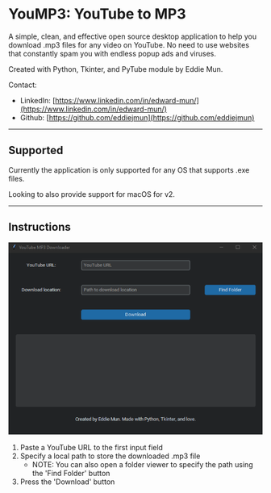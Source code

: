 # YouMP3: YouTube to MP3 

A simple, clean, and effective open source desktop application to help you download .mp3 files for any video on YouTube. No need to use websites that constantly spam you with endless popup ads and viruses. 

Created with Python, Tkinter, and PyTube module by Eddie Mun.

Contact:
- LinkedIn: [https://www.linkedin.com/in/edward-mun/](https://www.linkedin.com/in/edward-mun/)
- Github: [https://github.com/eddiejmun](https://github.com/eddiejmun)

---

## Supported 
Currently the application is only supported for any OS that supports .exe files. 

Looking to also provide support for macOS for v2.

---
## Instructions
![Screenshot of application](yoump3.PNG)

1. Paste a YouTube URL to the first input field 
2. Specify a local path to store the downloaded .mp3 file
    - NOTE: You can also open a folder viewer to specify the path using the 'Find Folder' button
3. Press the 'Download' button

